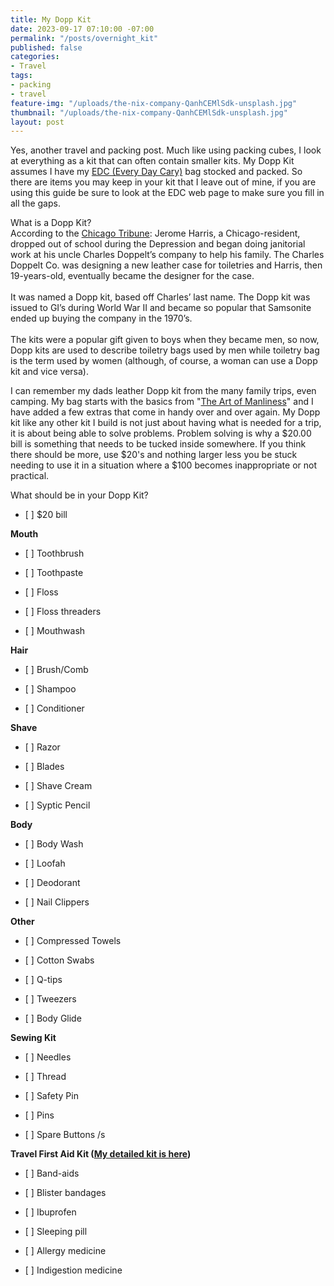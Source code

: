 ```yaml
---
title: My Dopp Kit
date: 2023-09-17 07:10:00 -07:00
permalink: "/posts/overnight_kit"
published: false
categories:
- Travel
tags:
- packing
- travel
feature-img: "/uploads/the-nix-company-QanhCEMlSdk-unsplash.jpg"
thumbnail: "/uploads/the-nix-company-QanhCEMlSdk-unsplash.jpg"
layout: post
---
```


Yes, another travel and packing post.  Much like using packing cubes, I look at everything as a kit that can often contain smaller kits.  My Dopp Kit assumes I have my [EDC (Every Day Cary)](https://mikehathaway.com/2023/09/08/cruise-day-bag.html) bag stocked and packed.  So there are items you may keep in your kit that I leave out of mine, if you are using this guide be sure to look at the EDC web page to make sure you fill in all the gaps.

What is a Dopp Kit?\
According to the [Chicago Tribune](https://www.chicagotribune.com/news/ct-xpm-2003-09-02-0309020136-story.html): Jerome Harris, a Chicago-resident, dropped out of school during the Depression and began doing janitorial work at his uncle Charles Doppelt’s company to help his family. The Charles Doppelt Co. was designing a new leather case for toiletries and Harris, then 19-years-old, eventually became the designer for the case.\
\
It was named a Dopp kit, based off Charles’ last name. The Dopp kit was issued to GI’s during World War II and became so popular that Samsonite ended up buying the company in the 1970’s.\
\
The kits were a popular gift given to boys when they became men, so now, Dopp kits are used to describe toiletry bags used by men while toiletry bag is the term used by women (although, of course, a woman can use a Dopp kit and vice versa).

I can remember my dads leather Dopp kit from the many family trips, even camping.   My bag starts with the basics from "[The Art of Manliness](https://www.artofmanliness.com/lifestyle/gear/building-the-perfect-dopp-kit/)" and I have added a few extras that come in handy over and over again.  My Dopp kit like any other kit I build is not just about having what is needed for a trip, it is about being able to solve problems.  Problem solving is why a $20.00 bill is something that needs to be tucked inside somewhere.  If you think there should be more, use $20's and nothing larger less you be stuck needing to use it in a situation where a $100 becomes inappropriate or not practical. 

What should be in your Dopp Kit?

* \[ \] $20 bill

**Mouth**

* \[ \] Toothbrush

* \[ \] Toothpaste

* \[ \] Floss

* \[ \] Floss threaders

* \[ \] Mouthwash

**Hair**

* \[ \] Brush/Comb

* \[ \] Shampoo

* \[ \] Conditioner

**Shave**

* \[ \] Razor

* \[ \] Blades

* \[ \] Shave Cream

* \[ \] Syptic Pencil

**Body**

* \[ \] Body Wash

* \[ \] Loofah

* \[ \] Deodorant

* \[ \] Nail Clippers

**Other**

* \[ \] Compressed Towels

* \[ \] Cotton Swabs

* \[ \] Q-tips

* \[ \] Tweezers

* \[ \] Body Glide

**Sewing Kit**

* \[ \] Needles

* \[ \] Thread

* \[ \] Safety Pin

* \[ \] Pins

* \[ \] Spare Buttons /s

**Travel First Aid Kit ([My detailed kit is here](https://mikehathaway.com/posts/travel_first_aid_kit))**

* \[ \] Band-aids

* \[ \] Blister bandages

* \[ \] Ibuprofen

* \[ \] Sleeping pill

* \[ \] Allergy medicine

* \[ \] Indigestion medicine